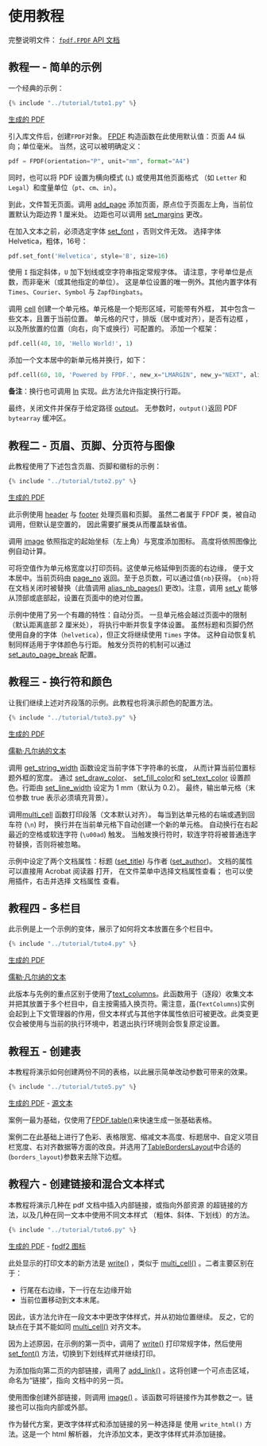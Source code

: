 # 使用教程 #

完整说明文件：
[`fpdf.FPDF` API 文档](https://py-pdf.github.io/fpdf2/fpdf/fpdf.html#fpdf.fpdf.FPDF)

## 教程一 - 简单的示例 ##

一个经典的示例：

```python
{% include "../tutorial/tuto1.py" %}
```

[生成的 PDF](https://github.com/py-pdf/fpdf2/raw/master/tutorial/tuto1.pdf)

引入库文件后，创建`FPDF`对象。
[FPDF](https://py-pdf.github.io/fpdf2/fpdf/fpdf.html#fpdf.fpdf.FPDF)
构造函数在此使用默认值：页面 A4 纵向；单位毫米。
当然，这可以被明确定义：

```python
pdf = FPDF(orientation="P", unit="mm", format="A4")
```

同时，也可以将 PDF 设置为横向模式 (`L`) 或使用其他页面格式
（如 `Letter` 和 `Legal`）和度量单位（`pt`、`cm`、`in`）。

到此，文件暂无页面。调用
[add_page](https://py-pdf.github.io/fpdf2/fpdf/fpdf.html#fpdf.fpdf.FPDF.add_page)
添加页面，原点位于页面左上角，当前位置默认为距边界 1 厘米处。
边距也可以调用
[set_margins](https://py-pdf.github.io/fpdf2/fpdf/fpdf.html#fpdf.fpdf.FPDF.set_margins) 更改。

在加入文本之前，必须选定字体
[set_font](https://py-pdf.github.io/fpdf2/fpdf/fpdf.html#fpdf.fpdf.FPDF.set_font)
，否则文件无效。
选择字体 Helvetica，粗体，16号：

```python
pdf.set_font('Helvetica', style='B', size=16)
```

使用 `I` 指定斜体，`U` 加下划线或空字符串指定常规字体。
请注意，字号单位是点数，而非毫米（或其他指定的单位）。
这是单位设置的唯一例外。其他内置字体有
`Times`、`Courier`、`Symbol` 与 `ZapfDingbats`。

调用 [cell](https://py-pdf.github.io/fpdf2/fpdf/fpdf.html#fpdf.fpdf.FPDF.cell) 
创建一个单元格。单元格是一个矩形区域，可能带有外框，
其中包含一些文本，且置于当前位置。
单元格的尺寸，排版（居中或对齐），是否有边框
，以及所放置的位置（向右，向下或换行）可配置的。
添加一个框架：

```python
pdf.cell(40, 10, 'Hello World!', 1)
```

添加一个文本居中的新单元格并换行，如下：

```python
pdf.cell(60, 10, 'Powered by FPDF.', new_x="LMARGIN", new_y="NEXT", align='C')
```

**备注**：换行也可调用
[ln](https://py-pdf.github.io/fpdf2/fpdf/fpdf.html#fpdf.fpdf.FPDF.ln)
实现。此方法允许指定换行行距。

最终，关闭文件并保存于给定路径
[output](https://py-pdf.github.io/fpdf2/fpdf/fpdf.html#fpdf.fpdf.FPDF.output)。
无参数时，`output()`返回 PDF `bytearray` 缓冲区。

## 教程二 - 页眉、页脚、分页符与图像 ##

此教程使用了下述包含页眉、页脚和徽标的示例：

```python
{% include "../tutorial/tuto2.py" %}
```

[生成的 PDF](https://github.com/py-pdf/fpdf2/raw/master/tutorial/tuto2.pdf)

此示例使用 
[header](https://py-pdf.github.io/fpdf2/fpdf/fpdf.html#fpdf.fpdf.FPDF.header) 与
[footer](https://py-pdf.github.io/fpdf2/fpdf/fpdf.html#fpdf.fpdf.FPDF.footer) 
处理页眉和页脚。
虽然二者属于 FPDF 类，被自动调用，但默认是空置的，
因此需要扩展类从而覆盖缺省值。

调用 [image](https://py-pdf.github.io/fpdf2/fpdf/fpdf.html#fpdf.fpdf.FPDF.image) 
依照指定的起始坐标（左上角）与宽度添加图标。
高度将依照图像比例自动计算。

可将空值作为单元格宽度以打印页码。这使单元格延伸到页面的右边缘，
便于文本居中。当前页码由
[page_no](https://py-pdf.github.io/fpdf2/fpdf/fpdf.html#fpdf.fpdf.FPDF.page_no) 
返回。至于总页数，可以通过值`{nb}`获得。
`{nb}`将在文档关闭时被替换（此值调用
[alias_nb_pages()](https://py-pdf.github.io/fpdf2/fpdf/fpdf.html#fpdf.fpdf.FPDF.alias_nb_pages)
更改)。注意，调用 
[set_y](https://py-pdf.github.io/fpdf2/fpdf/fpdf.html#fpdf.fpdf.FPDF.set_y) 
能够从顶部或底部起，设置在页面中的绝对位置。

示例中使用了另一个有趣的特性：自动分页。
一旦单元格会越过页面中的限制（默认距离底部 2 厘米处），
将执行中断并恢复字体设置。
虽然标题和页脚仍然使用自身的字体（`helvetica`），但正文将继续使用 `Times` 字体。
这种自动恢复机制同样适用于字体颜色与行距。
触发分页符的机制可以通过
[set_auto_page_break](https://py-pdf.github.io/fpdf2/fpdf/fpdf.html#fpdf.fpdf.FPDF.set_auto_page_break) 配置。


## 教程三 - 换行符和颜色 ##

让我们继续上述对齐段落的示例。此教程也将演示颜色的配置方法。

```python
{% include "../tutorial/tuto3.py" %}
```

[生成的 PDF](https://github.com/py-pdf/fpdf2/raw/master/tutorial/tuto3.pdf)

[儒勒·凡尔纳的文本](https://github.com/py-pdf/fpdf2/raw/master/tutorial/20k_c1.txt)

调用 [get_string_width](https://py-pdf.github.io/fpdf2/fpdf/fpdf.html#fpdf.fpdf.FPDF.get_string_width) 
函数设定当前字体下字符串的长度，
从而计算当前位置标题外框的宽度。
通过 [set_draw_color](https://py-pdf.github.io/fpdf2/fpdf/fpdf.html#fpdf.fpdf.FPDF.set_draw_color)、
[set_fill_color](https://py-pdf.github.io/fpdf2/fpdf/fpdf.html#fpdf.fpdf.FPDF.set_fill_color)和
[set_text_color](https://py-pdf.github.io/fpdf2/fpdf/fpdf.html#fpdf.fpdf.FPDF.set_text_color)
设置颜色。行距由 
[set_line_width](https://py-pdf.github.io/fpdf2/fpdf/fpdf.html#fpdf.fpdf.FPDF.set_line_width) 
设定为 1 mm（默认为 0.2）。
最终，输出单元格（末位参数 true 表示必须填充背景）。

调用[multi_cell](https://py-pdf.github.io/fpdf2/fpdf/fpdf.html#fpdf.fpdf.FPDF.multi_cell)
函数打印段落（文本默认对齐）。
每当到达单元格的右端或遇到回车符 (`\n`) 时，
换行并在当前单元格下自动创建一个新的单元格。
自动换行在右起最近的空格或软连字符 (`\u00ad`) 触发。
当触发换行符时，软连字符将被普通连字符替换，否则将被忽略。

示例中设定了两个文档属性：标题
([set_title](https://py-pdf.github.io/fpdf2/fpdf/fpdf.html#fpdf.fpdf.FPDF.set_title)) 
与作者
([set_author](https://py-pdf.github.io/fpdf2/fpdf/fpdf.html#fpdf.fpdf.FPDF.set_author))。
文档的属性可以直接用 Acrobat 阅读器 打开，
在文件菜单中选择文档属性查看；
也可以使用插件，右击并选择 文档属性 查看。

## 教程四 - 多栏目 ##

此示例是上一个示例的变体，展示了如何将文本放置在多个栏目中。

```python
{% include "../tutorial/tuto4.py" %}
```

[生成的 PDF](https://github.com/py-pdf/fpdf2/raw/master/tutorial/tuto4.pdf)

[儒勒·凡尔纳的文本](https://github.com/py-pdf/fpdf2/raw/master/tutorial/20k_c1.txt)

此版本与先例的重点区别于使用了[text_columns](https://py-pdf.github.io/fpdf2/fpdf/fpdf.html#fpdf.fpdf.FPDF.text_column)。此函数用于（逐段）收集文本并把其放置于多个栏目中，自主按需插入换页符。需注意，虽(`TextColumns`)实例会起到上下文管理器的作用，但文本样式与其他字体属性依旧可被更改。此类变更仅会被使用与当前的执行环境中，若退出执行环境则会恢复原定设置。


## 教程五 - 创建表 ##

本教程将演示如何创建两份不同的表格，以此展示简单改动参数可带来的效果。

```python
{% include "../tutorial/tuto5.py" %}
```

[生成的 PDF](https://github.com/py-pdf/fpdf2/raw/master/tutorial/tuto5.pdf) -
[源文本](https://github.com/py-pdf/fpdf2/raw/master/tutorial/countries.txt)

案例一最为基础，仅使用了[FPDF.table()](https://py-pdf.github.io/fpdf2/Tables.html)来快速生成一张基础表格。

案例二在此基础上进行了色彩、表格限宽、缩减文本高度、标题居中、自定义项目栏宽度、右对齐数据等方面的改良。并选用了[TableBordersLayout](https://py-pdf.github.io/fpdf2/fpdf/enums.html#fpdf.enums.TableBordersLayout)中合适的(`borders_layout`)参数来去除下边框。

## 教程六 - 创建链接和混合文本样式 ##

本教程将演示几种在 pdf 文档中插入内部链接，或指向外部资源
的超链接的方法，以及几种在同一文本中使用不同文本样式
（粗体、斜体、下划线）的方法。

```python
{% include "../tutorial/tuto6.py" %}
```

[生成的 PDF](https://github.com/py-pdf/fpdf2/raw/master/tutorial/tuto6.pdf) -
[fpdf2 图标](https://py-pdf.github.io/fpdf2/fpdf2-logo.png)

此处显示的打印文本的新方法是
[write()](https://py-pdf.github.io/fpdf2/fpdf/fpdf.html#fpdf.fpdf.FPDF.write)
，类似于
[multi_cell()](https://py-pdf.github.io/fpdf2/fpdf/fpdf.html#fpdf.fpdf.FPDF.multi_cell)
。二者主要区别在于：

- 行尾在右边缘，下一行在左边缘开始
- 当前位置移动到文本末尾。

因此，该方法允许在一段文本中更改字体样式，并从初始位置继续。
反之，它的缺点在于其不能如同
[multi_cell()](https://py-pdf.github.io/fpdf2/fpdf/fpdf.html#fpdf.fpdf.FPDF.multi_cell)
对齐文本。

因为上述原因，在示例的第一页中，调用了
[write()](https://py-pdf.github.io/fpdf2/fpdf/fpdf.html#fpdf.fpdf.FPDF.write)
打印常规字体，然后使用
[set_font()](https://py-pdf.github.io/fpdf2/fpdf/fpdf.html#fpdf.fpdf.FPDF.set_font)
方法，切换到下划线样式并继续打印。

为添加指向第二页的内部链接，调用了
[add_link()](https://py-pdf.github.io/fpdf2/fpdf/fpdf.html#fpdf.fpdf.FPDF.add_link)
。这将创建一个可点击区域，命名为“链接”，指向
文档中的另一页。

使用图像创建外部链接，则调用
[image()](https://py-pdf.github.io/fpdf2/fpdf/fpdf.html#fpdf.fpdf.FPDF.image)
。该函数可将链接作为其参数之一。链接也可以指向内部或外部。

作为替代方案，更改字体样式和添加链接的另一种选择是
使用 `write_html()` 方法。这是一个 html 解析器，
允许添加文本，更改字体样式并添加链接。


